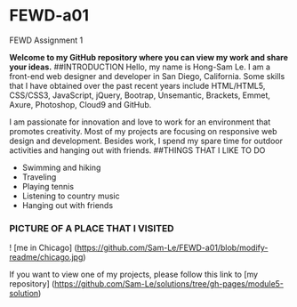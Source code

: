 # FEWD-a01
FEWD Assignment 1

**Welcome to my GitHub repository where you can view my work and share your ideas.**
##INTRODUCTION
Hello, my name is Hong-Sam Le.  I am a front-end web designer and developer in San Diego, California. Some skills that I have obtained over the past recent years include HTML/HTML5, CSS/CSS3, JavaScript, jQuery, Bootrap, Unsemantic, Brackets, Emmet, Axure, Photoshop, Cloud9 and GitHub. 

 I am passionate for innovation and love to work for an environment that promotes creativity.  Most of my projects are focusing on responsive web design and development. Besides work, I spend my spare time for outdoor activities and hanging out with friends.
##THINGS THAT I LIKE TO DO
* Swimming and hiking
* Traveling
* Playing tennis
* Listening to country music
* Hanging out with friends

### PICTURE OF A PLACE THAT I VISITED
! [me in Chicago] (https://github.com/Sam-Le/FEWD-a01/blob/modify-readme/chicago.jpg)

If you want to view one of my projects, please follow this link to [my repository] (https://github.com/Sam-Le/solutions/tree/gh-pages/module5-solution) 

